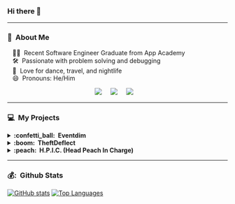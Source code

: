 ### Hi there 👋

<hr/>

<!--
**justinneyugn/justinneyugn** is a ✨ _special_ ✨ repository because its `README.md` (this file) appears on your GitHub profile.

Here are some ideas to get you started:

- 🔭 I’m currently working on ...
- 🌱 I’m currently learning ...
- 👯 I’m looking to collaborate on ...
- 🤔 I’m looking for help with ...
- 💬 Ask me about ...
- 📫 How to reach me: ...
- 😄 Pronouns: ...
- ⚡ Fun fact: ...
-->

### :space_invader: &nbsp;About Me

&nbsp;&nbsp;&nbsp;:technologist: &nbsp;Recent Software Engineer Graduate from App Academy \
&nbsp;&nbsp;&nbsp;🛠️ &nbsp;Passionate with problem solving and debugging \
&nbsp;&nbsp;&nbsp;:heartbeat: &nbsp;Love for dance, travel, and nightlife \
&nbsp;&nbsp;&nbsp;:smile: &nbsp;Pronouns: He/Him 

<p align="center">
  <a href="mailto:judnguyen@ucdavis.edu"><img src="https://img.shields.io/badge/gmail-%23D14836.svg?&style=for-the-badge&logo=gmail&logoColor=white" /></a>&nbsp;&nbsp;&nbsp;&nbsp;
  <a href="https://www.linkedin.com/in/justin-nguyen-dev/"><img src="https://img.shields.io/badge/linkedin-%230077B5.svg?&style=for-the-badge&logo=linkedin&logoColor=white" /></a>&nbsp;&nbsp;&nbsp;&nbsp;
  <a href="https://angel.co/u/justin-nguyen-dev/"><img src="https://img.shields.io/badge/AngelList-b6b9b9?style=for-the-badge&logo=AngelList&logoColor=black" /></a>&nbsp;&nbsp;&nbsp;&nbsp;
</p>

<hr/>

### 💻 &nbsp;My Projects

<details>
  <summary><b>:confetti_ball: &nbsp;Eventdim</b></summary>
  <br/>

  <a href="https://github.com/justinneyugn/Eventdim_Project#readme" title="Ewetube" target="_blank">
    <img alt src="https://github.com/justinneyugn/Eventdim_Project/blob/main/app/assets/images/preview_pic.png" style="width: 300px;">
  </a>
  <br />

Technologies used:

![Ruby](https://img.shields.io/badge/ruby-%23CC342D.svg?style=for-the-badge&logo=ruby&logoColor=white) ![Rails](https://img.shields.io/badge/rails-%23CC0000.svg?style=for-the-badge&logo=ruby-on-rails&logoColor=white) ![React](https://img.shields.io/badge/react-%2320232a.svg?style=for-the-badge&logo=react&logoColor=%2361DAFB) ![Redux](https://img.shields.io/badge/redux-%23593d88.svg?style=for-the-badge&logo=redux&logoColor=white) ![HTML5](https://img.shields.io/badge/html5-%23E34F26.svg?style=for-the-badge&logo=html5&logoColor=white) ![CSS3](https://img.shields.io/badge/css3-%231572B6.svg?style=for-the-badge&logo=css3&logoColor=white) ![SASS](https://img.shields.io/badge/SASS-hotpink.svg?style=for-the-badge&logo=SASS&logoColor=white) ![Postgres](https://img.shields.io/badge/postgres-%23316192.svg?style=for-the-badge&logo=postgresql&logoColor=white) ![Heroku](https://img.shields.io/badge/heroku-%23430098.svg?style=for-the-badge&logo=heroku&logoColor=white) ![AWS](https://img.shields.io/badge/AWS-%23FF9900.svg?style=for-the-badge&logo=amazon-aws&logoColor=white)
</details>

<details closed>
  <summary><b>:boom: &nbsp;TheftDeflect</b></summary>
  <br>

<a href="https://github.com/d-tamang/theft-deflect#readme" title="Octet" target="_blank">
    <img alt src="https://github.com/d-tamang/theft-deflect/blob/main/frontend/public/images/mapview.png" style="width: 300px;">
</a>

Technologies used:

![MongoDB](https://img.shields.io/badge/MongoDB-%234ea94b.svg?style=for-the-badge&logo=mongodb&logoColor=white) ![Express.js](https://img.shields.io/badge/express.js-%23404d59.svg?style=for-the-badge&logo=express&logoColor=%2361DAFB) ![React](https://img.shields.io/badge/react-%2320232a.svg?style=for-the-badge&logo=react&logoColor=%2361DAFB) ![NodeJS](https://img.shields.io/badge/node.js-6DA55F?style=for-the-badge&logo=node.js&logoColor=white) ![SASS](https://img.shields.io/badge/SASS-hotpink.svg?style=for-the-badge&logo=SASS&logoColor=white) ![Heroku](https://img.shields.io/badge/heroku-%23430098.svg?style=for-the-badge&logo=heroku&logoColor=white)

</details>

<details closed>
  <summary><b>:peach: &nbsp;H.P.I.C. (Head Peach In Charge)</b></summary>
  <br>

<a href="https://github.com/justinneyugn/Javascript_Project#readme" title="Octet" target="_blank">
    <img alt src="https://github.com/justinneyugn/Javascript_Project/blob/main/images/project_pic.png" style="width: 300px;">
</a>

Technologies used:

![JavaScript](https://img.shields.io/badge/javascript-%23323330.svg?style=for-the-badge&logo=javascript&logoColor=%23F7DF1E) ![HTML5](https://img.shields.io/badge/html5-%23E34F26.svg?style=for-the-badge&logo=html5&logoColor=white) ![Webpack](https://img.shields.io/badge/webpack-%238DD6F9.svg?style=for-the-badge&logo=webpack&logoColor=black) ![NPM](https://img.shields.io/badge/NPM-%23000000.svg?style=for-the-badge&logo=npm&logoColor=white)

</details>

<hr/>

### 💰: &nbsp;Github Stats

[![GitHub stats](https://github-readme-stats.vercel.app/api?username=justinneyugn&count_private=true)](https://ewetube.herokuapp.com/#/404page) [![Top Languages](https://github-readme-stats.vercel.app/api/top-langs/?username=justinneyugn&count_private=true)](https://ewetube.herokuapp.com/#/404page)
